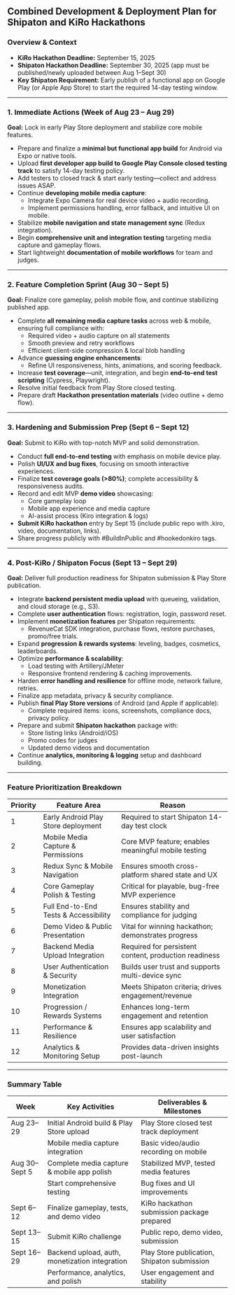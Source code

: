 ## Combined Development & Deployment Plan for Shipaton and KiRo Hackathons

### Overview & Context

- **KiRo Hackathon Deadline:** September 15, 2025  
- **Shipaton Hackathon Deadline:** September 30, 2025 (app must be published/newly uploaded between Aug 1–Sept 30)  
- **Key Shipaton Requirement:** Early publish of a functional app on Google Play (or Apple App Store) to start the required 14-day testing window.

***

### 1. **Immediate Actions (Week of Aug 23 – Aug 29)**

**Goal:** Lock in early Play Store deployment and stabilize core mobile features.

- Prepare and finalize a **minimal but functional app build** for Android via Expo or native tools.
- Upload **first developer app build to Google Play Console closed testing track** to satisfy 14-day testing policy.
- Add testers to closed track & start early testing—collect and address issues ASAP.
- Continue **developing mobile media capture**:
  - Integrate Expo Camera for real device video + audio recording.
  - Implement permissions handling, error fallback, and intuitive UI on mobile.
- Stabilize **mobile navigation and state management sync** (Redux integration).
- Begin **comprehensive unit and integration testing** targeting media capture and gameplay flows.
- Start lightweight **documentation of mobile workflows** for team and judges.

***

### 2. **Feature Completion Sprint (Aug 30 – Sept 5)**

**Goal:** Finalize core gameplay, polish mobile flow, and continue stabilizing published app.

- Complete **all remaining media capture tasks** across web & mobile, ensuring full compliance with:
  - Required video + audio capture on all statements
  - Smooth preview and retry workflows
  - Efficient client-side compression & local blob handling
- Advance **guessing engine enhancements**:
  - Refine UI responsiveness, hints, animations, and scoring feedback.
- Increase **test coverage**—unit, integration, and begin **end-to-end test scripting** (Cypress, Playwright).
- Resolve initial feedback from Play Store closed testing.
- Prepare draft **Hackathon presentation materials** (video outline + demo flow).

***

### 3. **Hardening and Submission Prep (Sept 6 – Sept 12)**

**Goal:** Submit to KiRo with top-notch MVP and solid demonstration.

- Conduct **full end-to-end testing** with emphasis on mobile device play.
- Polish **UI/UX and bug fixes**, focusing on smooth interactive experiences.
- Finalize **test coverage goals (>80%)**; complete accessibility & responsiveness audits.
- Record and edit MVP **demo video** showcasing:
  - Core gameplay loop
  - Mobile app experience and media capture
  - AI-assist process (Kiro integration & logs)
- **Submit KiRo hackathon** entry by Sept 15 (include public repo with .kiro, video, documentation, links).
- Share progress publicly with #BuildInPublic and #hookedonkiro tags.

***

### 4. **Post-KiRo / Shipaton Focus (Sept 13 – Sept 29)**

**Goal:** Deliver full production readiness for Shipaton submission & Play Store publication.

- Integrate **backend persistent media upload** with queueing, validation, and cloud storage (e.g., S3).
- Complete **user authentication** flows: registration, login, password reset.
- Implement **monetization features** per Shipaton requirements:
  - RevenueCat SDK integration, purchase flows, restore purchases, promo/free trials.
- Expand **progression & rewards systems**: leveling, badges, cosmetics, leaderboards.
- Optimize **performance & scalability**:
  - Load testing with Artillery/JMeter
  - Responsive frontend rendering & caching improvements.
- Harden **error handling and resilience** for offline mode, network failure, retries.
- Finalize app metadata, privacy & security compliance.
- Publish **final Play Store versions** of Android (and Apple if applicable):
  - Complete required items: icons, screenshots, compliance docs, privacy policy.
- Prepare and submit **Shipaton hackathon** package with:
  - Store listing links (Android/iOS)
  - Promo codes for judges
  - Updated demo videos and documentation
- Continue **analytics, monitoring & logging** setup and dashboard building.

***

### Feature Prioritization Breakdown

| Priority | Feature Area                        | Reason                                        |
|----------|-----------------------------------|-----------------------------------------------|
| 1        | Early Android Play Store deployment| Required to start Shipaton 14-day test clock  |
| 2        | Mobile Media Capture & Permissions | Core MVP feature; enables meaningful mobile testing |
| 3        | Redux Sync & Mobile Navigation     | Ensures smooth cross-platform shared state and UX |
| 4        | Core Gameplay Polish & Testing     | Critical for playable, bug-free MVP experience |
| 5        | Full End-to-End Tests & Accessibility | Ensures stability and compliance for judging |
| 6        | Demo Video & Public Presentation   | Vital for winning hackathon; demonstrates progress |
| 7        | Backend Media Upload Integration   | Required for persistent content, production readiness |
| 8        | User Authentication & Security    | Builds user trust and supports multi-device sync |
| 9        | Monetization Integration           | Meets Shipaton criteria; drives engagement/revenue |
| 10       | Progression / Rewards Systems      | Enhances long-term engagement and retention   |
| 11       | Performance & Resilience           | Ensures app scalability and user satisfaction |
| 12       | Analytics & Monitoring Setup       | Provides data-driven insights post-launch     |

***

### Summary Table

| Week       | Key Activities                                      | Deliverables & Milestones                    |
|------------|----------------------------------------------------|----------------------------------------------|
| Aug 23–29  | Initial Android build & Play Store upload           | Play Store closed test track deployment      |
|            | Mobile media capture integration                     | Basic video/audio recording on mobile        |
| Aug 30–Sept 5 | Complete media capture & mobile app polish          | Stabilized MVP, tested media features         |
|            | Start comprehensive testing                          | Bug fixes and UI improvements                 |
| Sept 6–12  | Finalize gameplay, tests, and demo video             | KiRo hackathon submission package prepared   |
| Sept 13–15 | Submit KiRo challenge                                | Public repo, demo video, submission           |
| Sept 16–29 | Backend upload, auth, monetization integration       | Play Store publication, Shipaton submission   |
|            | Performance, analytics, and polish                   | User engagement and stability                  |
